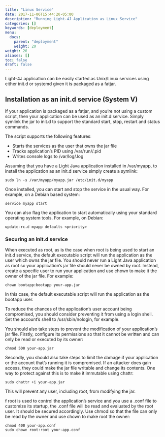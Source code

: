```yaml
---
title: "Linux Service"
date: 2017-11-06T15:44:20-05:00
description: "Running Light-4J Application as Linux Service"
categories: []
keywords: [deployment]
menu:
  docs:
    parent: "deployment"
    weight: 20
weight: 20
aliases: []
toc: false
draft: false
---
```


Light-4J application can be easily started as Unix/Linux services using either init.d or systemd given it
is packaged as a fatjar. 

## Installation as an init.d service (System V)

If your application is packaged as a fatjar, and you’re not using a custom script, then your application 
can be used as an init.d service. Simply symlink the jar to init.d to support the standard start, stop, 
restart and status commands.

The script supports the following features:

* Starts the services as the user that owns the jar file
* Tracks application’s PID using /var/run/<appname>/<appname>.pid
* Writes console logs to /var/log/<appname>.log

Assuming that you have a Light Java application installed in /var/myapp, to install the application as an 
init.d service simply create a symlink:

```
sudo ln -s /var/myapp/myapp.jar /etc/init.d/myapp
```

Once installed, you can start and stop the service in the usual way. For example, on a Debian based system:

```
service myapp start
```

You can also flag the application to start automatically using your standard operating system tools. For 
example, on Debian:

```
update-rc.d myapp defaults <priority>
```

### Securing an init.d service

When executed as root, as is the case when root is being used to start an init.d service, the default 
executable script will run the application as the user which owns the jar file. You should never run 
a Light Java application as root so your application’s jar file should never be owned by root. Instead, 
create a specific user to run your application and use chown to make it the owner of the jar file. For 
example:

```
chown bootapp:bootapp your-app.jar
```

In this case, the default executable script will run the application as the bootapp user.

To reduce the chances of the application’s user account being compromised, you should consider preventing 
it from using a login shell. Set the account’s shell to /usr/sbin/nologin, for example.

You should also take steps to prevent the modification of your application’s jar file. Firstly, configure 
its permissions so that it cannot be written and can only be read or executed by its owner:

```
chmod 500 your-app.jar
```

Secondly, you should also take steps to limit the damage if your application or the account that’s running 
it is compromised. If an attacker does gain access, they could make the jar file writable and change its 
contents. One way to protect against this is to make it immutable using chattr:

```
sudo chattr +i your-app.jar
```

This will prevent any user, including root, from modifying the jar.

f root is used to control the application’s service and you use a .conf file to customize its startup, 
the .conf file will be read and evaluated by the root user. It should be secured accordingly. Use chmod 
so that the file can only be read by the owner and use chown to make root the owner:

```
chmod 400 your-app.conf
sudo chown root:root your-app.conf
```

